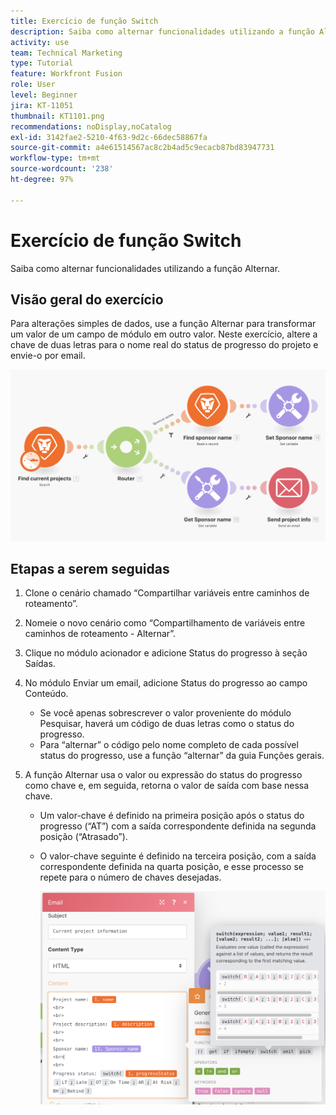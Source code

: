 ```yaml
---
title: Exercício de função Switch
description: Saiba como alternar funcionalidades utilizando a função Alternar.
activity: use
team: Technical Marketing
type: Tutorial
feature: Workfront Fusion
role: User
level: Beginner
jira: KT-11051
thumbnail: KT1101.png
recommendations: noDisplay,noCatalog
exl-id: 3142fae2-5210-4f63-9d2c-66dec58867fa
source-git-commit: a4e61514567ac8c2b4ad5c9ecacb87bd83947731
workflow-type: tm+mt
source-wordcount: '238'
ht-degree: 97%

---
```


# Exercício de função Switch

Saiba como alternar funcionalidades utilizando a função Alternar.

## Visão geral do exercício

Para alterações simples de dados, use a função Alternar para transformar um valor de um campo de módulo em outro valor. Neste exercício, altere a chave de duas letras para o nome real do status de progresso do projeto e envie-o por email.

![Função Alternar - Imagem 1](../12-exercises/assets/switch-function-walkthrough-1.png)

## Etapas a serem seguidas

1. Clone o cenário chamado “Compartilhar variáveis entre caminhos de roteamento”.
1. Nomeie o novo cenário como “Compartilhamento de variáveis entre caminhos de roteamento - Alternar”.
1. Clique no módulo acionador e adicione Status do progresso à seção Saídas.
1. No módulo Enviar um email, adicione Status do progresso ao campo Conteúdo.

   + Se você apenas sobrescrever o valor proveniente do módulo Pesquisar, haverá um código de duas letras como o status do progresso.
   + Para “alternar” o código pelo nome completo de cada possível status do progresso, use a função “alternar” da guia Funções gerais.

1. A função Alternar usa o valor ou expressão do status do progresso como chave e, em seguida, retorna o valor de saída com base nessa chave.

   + Um valor-chave é definido na primeira posição após o status do progresso (“AT”) com a saída correspondente definida na segunda posição (“Atrasado”).
   + O valor-chave seguinte é definido na terceira posição, com a saída correspondente definida na quarta posição, e esse processo se repete para o número de chaves desejadas.

     ![Função Alternar - Imagem 2](../12-exercises/assets/switch-function-walkthrough-2.png)
